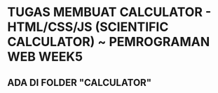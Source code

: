 # TUGAS MEMBUAT CALCULATOR - HTML/CSS/JS (SCIENTIFIC CALCULATOR) ~ PEMROGRAMAN WEB WEEK5
## ADA DI FOLDER "CALCULATOR"
